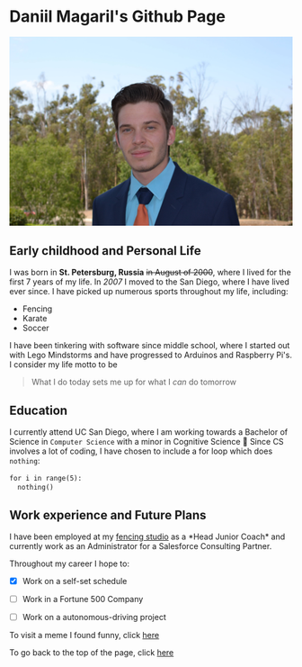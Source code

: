 # Daniil Magaril's Github Page

![](ProfPic.JPG)

## Early childhood and Personal Life

I was born in **St. Petersburg, Russia** ~~in August of 2000~~, where I lived for the first 7 years of my life. In *2007* I moved to the San Diego, where I have lived ever since.
I have picked up numerous sports throughout my life, including:

- Fencing
- Karate
- Soccer

I have been tinkering with software since middle school, where I started out with Lego Mindstorms and have progressed to Arduinos and Raspberry Pi's. I consider my life motto to be
> What I do today sets me up for what I *can* do tomorrow

## Education

I currently attend UC San Diego, where I am working towards a Bachelor of Science in `Computer Science` with a minor in Cognitive Science :brain:
Since CS involves a lot of coding, I have chosen to include a for loop which does `nothing`:

```
for i in range(5):
  nothing()

```

## Work experience and Future Plans

I have been employed at my [fencing studio](http://www.teamtouche.com) as a \*Head Junior Coach\* and currently work as an Administrator for a Salesforce Consulting Partner.

Throughout my career I hope to:
- [X] Work on a self-set schedule
- [ ] Work in a Fortune 500 Company
- [ ] Work on a autonomous-driving project


To visit a meme I found funny, click [here](./meme.png)

To go back to the top of the page, click [here](#daniil-magarils-github-page)